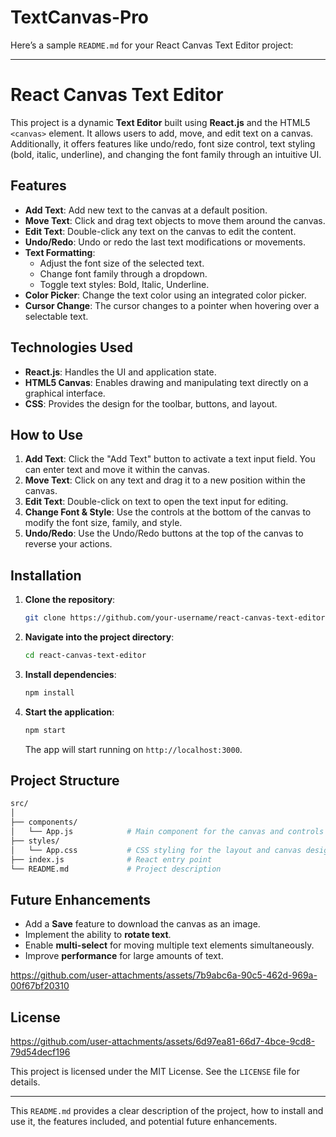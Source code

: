 # TextCanvas-Pro
Here’s a sample `README.md` for your React Canvas Text Editor project:

---

# React Canvas Text Editor

This project is a dynamic **Text Editor** built using **React.js** and the HTML5 `<canvas>` element. It allows users to add, move, and edit text on a canvas. Additionally, it offers features like undo/redo, font size control, text styling (bold, italic, underline), and changing the font family through an intuitive UI.

## Features

- **Add Text**: Add new text to the canvas at a default position.
- **Move Text**: Click and drag text objects to move them around the canvas.
- **Edit Text**: Double-click any text on the canvas to edit the content.
- **Undo/Redo**: Undo or redo the last text modifications or movements.
- **Text Formatting**: 
  - Adjust the font size of the selected text.
  - Change font family through a dropdown.
  - Toggle text styles: Bold, Italic, Underline.
- **Color Picker**: Change the text color using an integrated color picker.
- **Cursor Change**: The cursor changes to a pointer when hovering over a selectable text.

## Technologies Used

- **React.js**: Handles the UI and application state.
- **HTML5 Canvas**: Enables drawing and manipulating text directly on a graphical interface.
- **CSS**: Provides the design for the toolbar, buttons, and layout.

## How to Use

1. **Add Text**: Click the "Add Text" button to activate a text input field. You can enter text and move it within the canvas.
2. **Move Text**: Click on any text and drag it to a new position within the canvas.
3. **Edit Text**: Double-click on text to open the text input for editing.
4. **Change Font & Style**: Use the controls at the bottom of the canvas to modify the font size, family, and style.
5. **Undo/Redo**: Use the Undo/Redo buttons at the top of the canvas to reverse your actions.

## Installation

1. **Clone the repository**:
   ```bash
   git clone https://github.com/your-username/react-canvas-text-editor.git
   ```

2. **Navigate into the project directory**:
   ```bash
   cd react-canvas-text-editor
   ```

3. **Install dependencies**:
   ```bash
   npm install
   ```

4. **Start the application**:
   ```bash
   npm start
   ```

   The app will start running on `http://localhost:3000`.

## Project Structure

```bash
src/
│
├── components/
│   └── App.js            # Main component for the canvas and controls
├── styles/
│   └── App.css           # CSS styling for the layout and canvas design
├── index.js              # React entry point
└── README.md             # Project description
```

## Future Enhancements

- Add a **Save** feature to download the canvas as an image.
- Implement the ability to **rotate text**.
- Enable **multi-select** for moving multiple text elements simultaneously.
- Improve **performance** for large amounts of text.

https://github.com/user-attachments/assets/7b9abc6a-90c5-462d-969a-00f67bf20310

## License


https://github.com/user-attachments/assets/6d97ea81-66d7-4bce-9cd8-79d54decf196


This project is licensed under the MIT License. See the `LICENSE` file for details.

---

This `README.md` provides a clear description of the project, how to install and use it, the features included, and potential future enhancements.
